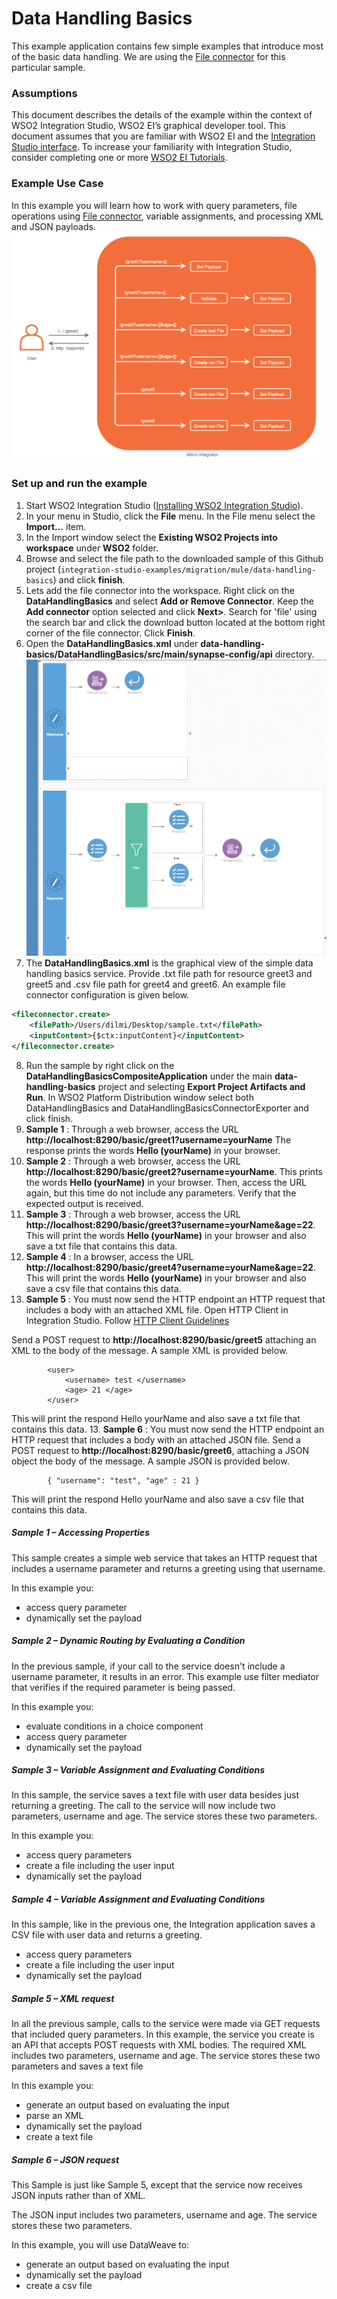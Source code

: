 # Data Handling Basics

This example application contains few simple examples that introduce most of the basic data handling. We are using the
[File connector](https://store.wso2.com/store/assets/esbconnector/details/5d6de1a4-1fa7-434e-863f-95c8533d3df2) for this particular sample.

### Assumptions

This document describes the details of the example within the context of WSO2 Integration Studio, WSO2 EI’s graphical 
developer tool. This document assumes that you are familiar with WSO2 EI and the 
[Integration Studio interface](https://ei.docs.wso2.com/en/latest/micro-integrator/develop/WSO2-Integration-Studio/). To 
increase your familiarity with Integration Studio, consider completing one or more 
[WSO2 EI Tutorials](https://ei.docs.wso2.com/en/latest/micro-integrator/use-cases/integration-use-cases/).

### Example Use Case

In this example you will learn how to work with query parameters, file operations using 
[File connector](https://store.wso2.com/store/assets/esbconnector/details/5d6de1a4-1fa7-434e-863f-95c8533d3df2), 
variable assignments, and processing XML and JSON payloads.
![DataHandlingBasicsUseCase](../resources/images/data-handling-basics/data-handling-basics-use-case.png?raw=true "DataHandlingBasicsUseCase")

### Set up and run the example

1. Start WSO2 Integration Studio ([Installing WSO2 Integration Studio](https://ei.docs.wso2.com/en/latest/micro-integrator/develop/installing-WSO2-Integration-Studio/)).
2. In your menu in Studio, click the **File** menu. In the File menu select the **Import...** item.
3. In the Import window select the **Existing WSO2 Projects into workspace** under **WSO2** folder.
4. Browse and select the file path to the downloaded sample of this Github project (``integration-studio-examples/migration/mule/data-handling-basics``)
and click **finish**.
5. Lets add the file connector into the workspace. Right click on the **DataHandlingBasics** and select 
**Add or Remove Connector**. Keep the **Add connector** option selected and click **Next>**. Search for 'file' using the 
search bar and click the download button located at the bottom right corner of the file connector. Click **Finish**.
5. Open the **DataHandlingBasics.xml** under **data-handling-basics/DataHandlingBasics/src/main/synapse-config/api** directory. 
![DataHandlingBasics](../resources/images/data-handling-basics/data-handling-basics.png?raw=true "DataHandlingBasics")
6. The **DataHandlingBasics.xml** is the graphical view of the simple data handling basics service. Provide .txt file path
for resource greet3 and greet5 and .csv file path for greet4 and greet6. An example file connector configuration is given
below.
```xml
<fileconnector.create>
    <filePath>/Users/dilmi/Desktop/sample.txt</filePath>
    <inputContent>{$ctx:inputContent}</inputContent>
</fileconnector.create>
```
8. Run the sample by right click on the **DataHandlingBasicsCompositeApplication** under the main **data-handling-basics** 
project and selecting **Export Project Artifacts and Run**. In WSO2 Platform Distribution window select both 
DataHandlingBasics and DataHandlingBasicsConnectorExporter and click finish.
9. ****Sample 1**** : Through a web browser, access the URL **http://localhost:8290/basic/greet1?username=yourName** 
   The response prints the words **Hello (yourName)** in your browser.
10. ****Sample 2**** : Through a web browser, access the URL **http://localhost:8290/basic/greet2?username=yourName**. 
This prints the words **Hello (yourName)** in your browser. Then, access the URL again, but this time do not include any 
parameters. Verify that the expected output is received.
11. ****Sample 3**** : Through a web browser, access the URL **http://localhost:8290/basic/greet3?username=yourName&age=22**. 
This will print the words **Hello (yourName)** in your browser and also save a txt file that contains this data.
12. ****Sample 4**** : In a browser, access the URL **http://localhost:8290/basic/greet4?username=yourName&age=22**. 
This will print the words **Hello (yourName)** in your browser and also save a csv file that contains this data.
13. ****Sample 5**** : You must now send the HTTP endpoint an HTTP request that includes a body with an attached XML 
file. Open HTTP Client in Integration Studio. Follow 
[HTTP Client Guidelines](../../../docs/common/adding-http-client-to-integration-studio.md)

Send a POST request to **http://localhost:8290/basic/greet5** attaching an XML to the body of the message. A 
sample XML is provided below.
    
    		<user>
    		    <username> test </username>
    		    <age> 21 </age>
    		</user>
     
This will print the respond Hello yourName and also save a txt file that contains this data.
13. ****Sample 6**** : You must now send the HTTP endpoint an HTTP request that includes a body with an attached JSON 
file. Send a POST request to **http://localhost:8290/basic/greet6**, attaching a JSON object the body of the message. A 
sample JSON is provided below.
    
    		{ "username": "test", "age" : 21 }
     
This will print the respond Hello yourName and also save a csv file that contains this data.

##### Sample 1 – Accessing Properties

This sample creates a simple web service that takes an HTTP request that includes a username parameter and returns a 
greeting using that username.

In this example you:

* access query parameter
* dynamically set the payload
 
##### Sample 2 – Dynamic Routing by Evaluating a Condition

In the previous sample, if your call to the service doesn't include a username parameter, it results in an error. This 
example use filter mediator that verifies if the required parameter is being passed.

In this example you:

* evaluate conditions in a choice component
* access query parameter
* dynamically set the payload
 
##### Sample 3 – Variable Assignment and Evaluating Conditions

In this sample, the service saves a text file with user data besides just returning a greeting. The call to the service 
will now include two parameters, username and age. The service stores these two parameters.

In this example you:

* access query parameters
* create a file including the user input
* dynamically set the payload

##### Sample 4 – Variable Assignment and Evaluating Conditions

In this sample, like in the previous one, the Integration application saves a CSV file with user data and returns a greeting. 

* access query parameters
* create a file including the user input
* dynamically set the payload

##### Sample 5 – XML request

In all the previous sample, calls to the service were made via GET requests that included query parameters. In this 
example, the service you create is an API that accepts POST requests with XML bodies. The required XML includes two 
parameters, username and age. The service stores these two parameters and saves a text file 

In this example you:

* generate an output based on evaluating the input
* parse an XML
* dynamically set the payload
* create a text file

##### Sample 6 – JSON request

This Sample is just like Sample 5, except that the service now receives JSON inputs rather than of XML.

The JSON input includes two parameters, username and age. The service stores these two parameters.

In this example, you will use DataWeave to:

* generate an output based on evaluating the input
* dynamically set the payload
* create a csv file
